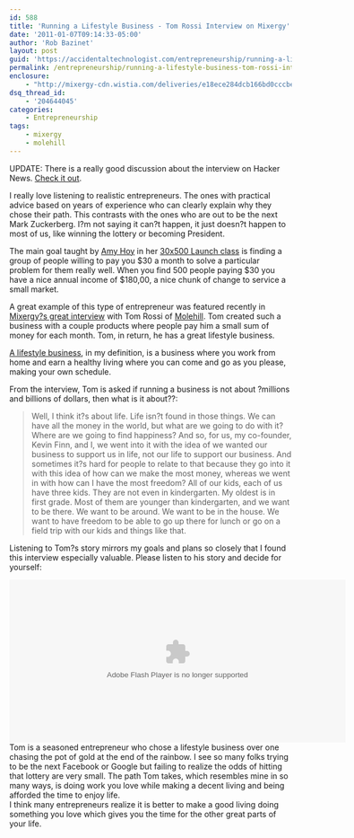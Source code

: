 ```yaml
---
id: 588
title: 'Running a Lifestyle Business - Tom Rossi Interview on Mixergy'
date: '2011-01-07T09:14:33-05:00'
author: 'Rob Bazinet'
layout: post
guid: 'https://accidentaltechnologist.com/entrepreneurship/running-a-lifestyle-business-tom-rossi-interview-on-mixergy/'
permalink: /entrepreneurship/running-a-lifestyle-business-tom-rossi-interview-on-mixergy/
enclosure:
    - "http://mixergy-cdn.wistia.com/deliveries/e18ece284dcb166bd0cccbe1bbe7334cfbcda5be.bin\n312533346\nvideo/mp4\n"
dsq_thread_id:
    - '204644045'
categories:
    - Entrepreneurship
tags:
    - mixergy
    - molehill
---
```


UPDATE: There is a really good discussion about the interview on Hacker News. [Check it out](http://news.ycombinator.com/item?id=2069992).

I really love listening to realistic entrepreneurs. The ones with practical advice based on years of experience who can clearly explain why they chose their path. This contrasts with the ones who are out to be the next Mark Zuckerberg. I?m not saying it can?t happen, it just doesn?t happen to most of us, like winning the lottery or becoming President.

The main goal taught by [Amy Hoy](http://slash7.com/) in her [30x500 Launch class](http://30x500.com/) is finding a group of people willing to pay you $30 a month to solve a particular problem for them really well. When you find 500 people paying $30 you have a nice annual income of $180,00, a nice chunk of change to service a small market.

A great example of this type of entrepreneur was featured recently in [Mixergy?s great interview](http://mixergy.com/tom-rossi-molehill-interview/) with Tom Rossi of [Molehill](http://www.themolehill.com/). Tom created such a business with a couple products where people pay him a small sum of money for each month. Tom, in return, he has a great lifestyle business.

[A lifestyle business](http://en.wikipedia.org/wiki/Lifestyle_business), in my definition, is a business where you work from home and earn a healthy living where you can come and go as you please, making your own schedule.

From the interview, Tom is asked if running a business is not about ?millions and billions of dollars, then what is it about??:

> Well, I think it?s about life. Life isn?t found in those things. We can have all the money in the world, but what are we going to do with it? Where are we going to find happiness? And so, for us, my co-founder, Kevin Finn, and I, we went into it with the idea of we wanted our business to support us in life, not our life to support our business. And sometimes it?s hard for people to relate to that because they go into it with this idea of how can we make the most money, whereas we went in with how can I have the most freedom? All of our kids, each of us have three kids. They are not even in kindergarten. My oldest is in first grade. Most of them are younger than kindergarten, and we want to be there. We want to be around. We want to be in the house. We want to have freedom to be able to go up there for lunch or go on a field trip with our kids and things like that.

Listening to Tom?s story mirrors my goals and plans so closely that I found this interview especially valuable. Please listen to his story and decide for yourself:

<div><object classid="clsid:D27CDB6E-AE6D-11cf-96B8-444553540000" height="290" id="wistia_252596" width="600"><param name="movie" value="http://mixergy-cdn.wistia.com/flash/embed_player_v1.1.swf"></param><param name="allowfullscreen" value="true"></param><param name="allowscriptaccess" value="always"></param><param name="wmode" value="opaque"></param><param name="flashvars" value="videoUrl=http://mixergy-cdn.wistia.com/deliveries/8645ddd2598ab849cfc3d99ddb444c744c4158c5.bin&stillUrl=http://mixergy-cdn.wistia.com/deliveries/a35e558b3d1b0735468374508d4038bc6372ccc1.bin&unbufferedSeek=true&controlsVisibleOnLoad=false&autoPlay=false&endVideoBehavior=default&playButtonVisible=true&embedServiceURL=http://distillery.wistia.com/x&accountKey=wistia-production_1621&mediaID=wistia-production_252596&mediaDuration=3555.17"></param><embed allowfullscreen="true" allowscriptaccess="always" flashvars="videoUrl=http://mixergy-cdn.wistia.com/deliveries/8645ddd2598ab849cfc3d99ddb444c744c4158c5.bin&stillUrl=http://mixergy-cdn.wistia.com/deliveries/a35e558b3d1b0735468374508d4038bc6372ccc1.bin&unbufferedSeek=true&controlsVisibleOnLoad=false&autoPlay=false&endVideoBehavior=default&playButtonVisible=true&embedServiceURL=http://distillery.wistia.com/x&accountKey=wistia-production_1621&mediaID=wistia-production_252596&mediaDuration=3555.17" height="290" name="wistia_252596" src="http://mixergy-cdn.wistia.com/flash/embed_player_v1.1.swf" type="application/x-shockwave-flash" width="600" wmode="opaque"></embed></object></div><div> </div><div> </div><div>Tom is a seasoned entrepreneur who chose a lifestyle business over one chasing the pot of gold at the end of the rainbow. I see so many folks trying to be the next Facebook or Google but failing to realize the odds of hitting that lottery are very small. The path Tom takes, which resembles mine in so many ways, is doing work you love while making a decent living and being afforded the time to enjoy life.</div><div> </div><div>I think many entrepreneurs realize it is better to make a good living doing something you love which gives you the time for the other great parts of your life.</div><div><script charset="ISO-8859-1" src="http://mixergy-cdn.wistia.com/embeds/v.js"></script><script>if(!navigator.mimeTypes['application/x-shockwave-flash'])Wistia.VideoEmbed('wistia_252596',600,290,{videoUrl:'http://mixergy-cdn.wistia.com/deliveries/e18ece284dcb166bd0cccbe1bbe7334cfbcda5be.bin',stillUrl:'http://mixergy-cdn.wistia.com/deliveries/a35e558b3d1b0735468374508d4038bc6372ccc1.bin',distilleryUrl:'http://distillery.wistia.com/x',accountKey:'wistia-production_1621',mediaId:'wistia-production_252596',mediaDuration:3555.17})</script></div> <script src="https://ajax.googleapis.com/ajax/libs/jquery/1.4.3/jquery.min.js" type="text/javascript"></script><script type="text/javascript">var socialJQuery = jQuery.noConflict(true);</script><script src="http://static.wistia.com/socialbar/socialbar.js" type="text/javascript"></script><script type="text/javascript">new SocialBar("wistia_252596_social", {buttons:["embed","stats","twitter","facebook","email","wistia"],url:"http://mixergy.com/tom-rossi-molehill-interview/",title:"Molehill?s Founder: Aim For Lifestyle, Not A Jackpot ? with Tom Rossi | Case Studies & Business Tips",embedCode:"%3Cobject%20width%3D%22600%22%20height%3D%22290%22%20id%3D%22wistia_252596%22%20classid%3D%22clsid%3AD27CDB6E-AE6D-11cf-96B8-444553540000%22%3E%3Cparam%20name%3D%22movie%22%20value%3D%22http%3A//mixergy-cdn.wistia.com/flash/embed_player_v1.1.swf%22/%3E%3Cparam%20name%3D%22allowfullscreen%22%20value%3D%22true%22/%3E%3Cparam%20name%3D%22allowscriptaccess%22%20value%3D%22always%22/%3E%3Cparam%20name%3D%22wmode%22%20value%3D%22opaque%22/%3E%3Cparam%20name%3D%22flashvars%22%20value%3D%22videoUrl%3Dhttp%3A//mixergy-cdn.wistia.com/deliveries/8645ddd2598ab849cfc3d99ddb444c744c4158c5.bin%26stillUrl%3Dhttp%3A//mixergy-cdn.wistia.com/deliveries/a35e558b3d1b0735468374508d4038bc6372ccc1.bin%26unbufferedSeek%3Dtrue%26controlsVisibleOnLoad%3Dfalse%26autoPlay%3Dfalse%26endVideoBehavior%3Ddefault%26playButtonVisible%3Dtrue%26embedServiceURL%3Dhttp%3A//distillery.wistia.com/x%26accountKey%3Dwistia-production_1621%26mediaID%3Dwistia-production_252596%26mediaDuration%3D3555.17%22/%3E%3Cembed%20src%3D%22http%3A//mixergy-cdn.wistia.com/flash/embed_player_v1.1.swf%22%20width%3D%22600%22%20height%3D%22290%22%20name%3D%22wistia_252596%22%20type%3D%22application/x-shockwave-flash%22%20allowfullscreen%3D%22true%22%20allowscriptaccess%3D%22always%22%20wmode%3D%22opaque%22%20flashvars%3D%22videoUrl%3Dhttp%3A//mixergy-cdn.wistia.com/deliveries/8645ddd2598ab849cfc3d99ddb444c744c4158c5.bin%26stillUrl%3Dhttp%3A//mixergy-cdn.wistia.com/deliveries/a35e558b3d1b0735468374508d4038bc6372ccc1.bin%26unbufferedSeek%3Dtrue%26controlsVisibleOnLoad%3Dfalse%26autoPlay%3Dfalse%26endVideoBehavior%3Ddefault%26playButtonVisible%3Dtrue%26embedServiceURL%3Dhttp%3A//distillery.wistia.com/x%26accountKey%3Dwistia-production_1621%26mediaID%3Dwistia-production_252596%26mediaDuration%3D3555.17%22%3E%3C/embed%3E%3C/object%3E%3Cscript%20src%3D%22http%3A//mixergy-cdn.wistia.com/embeds/v.js%22%20charset%3D%22ISO-8859-1%22%3E%3C/script%3E%3Cscript%3Eif%28%21navigator.mimeTypes%5B%27application/x-shockwave-flash%27%5D%29Wistia.VideoEmbed%28%27wistia_252596%27%2C600%2C290%2C%7BvideoUrl%3A%27http%3A//mixergy-cdn.wistia.com/deliveries/e18ece284dcb166bd0cccbe1bbe7334cfbcda5be.bin%27%2CstillUrl%3A%27http%3A//mixergy-cdn.wistia.com/deliveries/a35e558b3d1b0735468374508d4038bc6372ccc1.bin%27%2CdistilleryUrl%3A%27http%3A//distillery.wistia.com/x%27%2CaccountKey%3A%27wistia-production_1621%27%2CmediaId%3A%27wistia-production_252596%27%2CmediaDuration%3A3555.17%7D%29%3C/script%3E"})</script>